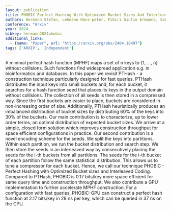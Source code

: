 ```yaml
---
layout: publication
title: PHOBIC Perfect Hashing With Optimized Bucket Sizes And Interleaved Coding
authors: Hermann Stefan, Lehmann Hans-peter, Pibiri Giulio Ermanno, Sanders Peter, Walzer Stefan
conference: "Arxiv"
year: 2024
bibkey: hermann2024phobic
additional_links:
  - {name: "Paper", url: "https://arxiv.org/abs/2404.18497"}
tags: ['ARXIV', 'Independent']
---
```

A minimal perfect hash function (MPHF) maps a set of n keys to \{1, ..., n\}
without collisions. Such functions find widespread application e.g. in
bioinformatics and databases. In this paper we revisit PTHash - a construction
technique particularly designed for fast queries. PTHash distributes the input
keys into small buckets and, for each bucket, it searches for a hash function
seed that places its keys in the output domain without collisions. The
collection of all seeds is then stored in a compressed way. Since the first
buckets are easier to place, buckets are considered in non-increasing order of
size. Additionally, PTHash heuristically produces an imbalanced distribution of
bucket sizes by distributing 60% of the keys into 30% of the buckets. Our main
contribution is to characterize, up to lower order terms, an optimal
distribution of expected bucket sizes. We arrive at a simple, closed form
solution which improves construction throughput for space efficient
configurations in practice. Our second contribution is a novel encoding scheme
for the seeds. We split the keys into partitions. Within each partition, we run
the bucket distribution and search step. We then store the seeds in an
interleaved way by consecutively placing the seeds for the i-th buckets from
all partitions. The seeds for the i-th bucket of each partition follow the same
statistical distribution. This allows us to tune a compressor for each bucket.
Hence, we call our technique PHOBIC - Perfect Hashing with Optimized Bucket
sizes and Interleaved Coding. Compared to PTHash, PHOBIC is 0.17 bits/key more
space efficient for same query time and construction throughput. We also
contribute a GPU implementation to further accelerate MPHF construction. For a
configuration with fast queries, PHOBIC-GPU can construct a perfect hash
function at 2.17 bits/key in 28 ns per key, which can be queried in 37 ns on
the CPU.
